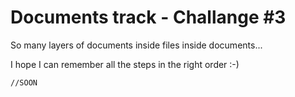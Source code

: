 # Documents track - Challange #3

So many layers of documents inside files inside documents...

I hope I can remember all the steps in the right order :-)

`//SOON`
